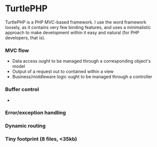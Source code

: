 TurtlePHP
===

TurtlePHP is a PHP MVC-based framework. I use the word framework loosely, as it
contains very few binding features, and uses a minimalistic approach to make
development within it easy and natural (for PHP developers, that is).

### MVC flow
 - Data access ought to be managed through a corresponding object&#039;s model
 - Output of a request out to contained within a view
 - Business/middleware logic ought to be managed through a controller

### Buffer control
 - 

### Error/exception handling
### Dynamic routing
### Tiny footprint (8 files, &lt;35kb)
